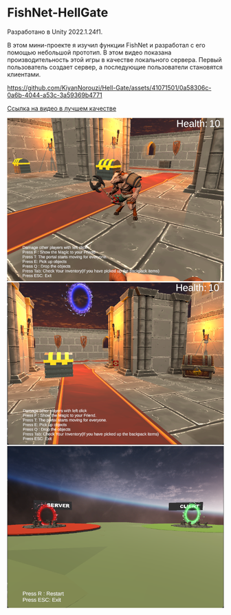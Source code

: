 # FishNet-HellGate
Разработано в Unity 2022.1.24f1.

В этом мини-проекте я изучил функции FishNet и разработал с его помощью небольшой прототип.
В этом видео показана производительность этой игры в качестве локального сервера.
Первый пользователь создает сервер, а последующие пользователи становятся клиентами.
 

https://github.com/KiyanNorouzi/Hell-Gate/assets/41071501/0a58306c-0a6b-4044-a53c-3a59369b4771

[Ссылка на видео в лучшем качестве](https://www.disk.yandex.com/i/U70Eg4UNdXDR6w/)


![alt text](https://github.com/KiyanNorouzi/Hell-Gate/blob/main/ZoneA.png?raw=true)
![alt text](https://github.com/KiyanNorouzi/Hell-Gate/blob/main/ZoneB.png?raw=true)
![alt text](https://github.com/KiyanNorouzi/Hell-Gate/blob/main/Lobby.png?raw=true)

